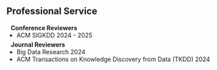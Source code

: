 ## Professional Service

<h4 style="margin:0 10px 0;">Conference Reviewers</h4>

<ul style="margin:0 0 5px;">
  <li>ACM SIGKDD 2024 - 2025</li>
</ul>

<h4 style="margin:0 10px 0;">Journal Reviewers</h4>

<ul style="margin:0 0 20px;">
  <li>Big Data Research 2024 </li>
  <li>ACM Transactions on Knowledge Discovery from Data (TKDD) 2024 </li>
</ul>
